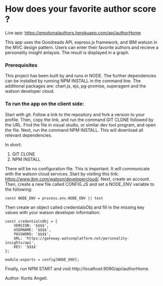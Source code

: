 # How does your favorite author score ?

Live app: https://emotionalauthors.herokuapp.com/api/authorHome

This app uses the Goodreads API, express.js framework, and IBM watson in the MVC design pattern. Users can enter their favorite authors and recieve a personality insight anlaysis. The result is displayed in a graph.

### Prerequisites

This project has been built by and runs in NODE. The further dependencies can be installed by running NPM INSTALL in the command line. The additional packages are: chart.js, ejs, pg-promise, superagent and the watson developer cloud.

### To run the app on the client side:

Start with git. Follow a link to the repository and fork a version to your profile. Then, copy the link, and run the command GIT CLONE followed by the URL. Find the file in visual studio, or similar dev tool program, and open the file. Next, run the command NPM INSTALL. This will download all relevant dependencies.

In short:

1. GIT CLONE <URL>
2. NPM INSTALL

There will be no configuration file. This is important. It will communicate with the watson cloud services. Start by visiting this link: https://www.ibm.com/watson/developercloud/. Next, create an account. Then, create a new file called CONFIG.JS and set a NODE_ENV variable to the following:

`const NODE_ENV = process.env.NODE_ENV || test`

Then create an object called credentialsObj and fill in the missing key values with your watson developer information:

```
const credentialsObj = {
    VERSION: '$$$$',
    USERNAME: '$$$$',
    PASSWORD: '$$$$',
    URL: 'https://gateway.watsonplatform.net/personality-insights/api',
    KEY: '$$$$'
};

module.exports = config[NODE_ENV];
```

Finally, run NPM START and visit http://localhost:9090/api/authorHome.

Author: Kurtis Angell.

